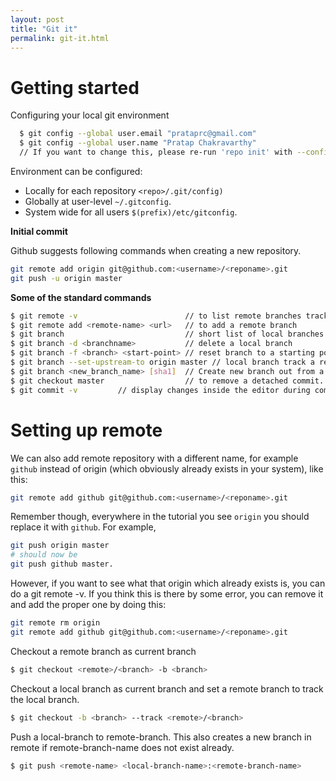 ```yaml
---
layout: post
title: "Git it"
permalink: git-it.html
---
```


Getting started
===============

Configuring your local git environment

```bash
  $ git config --global user.email "prataprc@gmail.com"
  $ git config --global user.name "Pratap Chakravarthy"
  // If you want to change this, please re-run 'repo init' with --config-name
```

Environment can be configured:

* Locally for each repository ``<repo>/.git/config)``
* Globally at user-level ``~/.gitconfig``.
* System wide for all users ``$(prefix)/etc/gitconfig``.

**Initial commit**

Github suggests following commands when creating a new repository.

```bash
git remote add origin git@github.com:<username>/<reponame>.git
git push -u origin master
```

**Some of the standard commands**

```bash
$ git remote -v                        // to list remote branches tracked.
$ git remote add <remote-name> <url>   // to add a remote branch
$ git branch                           // short list of local branches
$ git branch -d <branchname>           // delete a local branch
$ git branch -f <branch> <start-point> // reset branch to a starting point
$ git branch --set-upstream-to origin master // local branch track a remote
$ git branch <new_branch_name> [sha1]  // Create new branch out from a commit
$ git checkout master                  // to remove a detached commit.
$ git commit -v         // display changes inside the editor during commit
```

Setting up remote
=================

We can also add remote repository with a different name, for example `github`
instead of origin (which obviously already exists in your system), like this:

```bash
git remote add github git@github.com:<username>/<reponame>.git
```

Remember though, everywhere in the tutorial you see `origin` you should
replace it with `github`. For example,

```bash
git push origin master
# should now be
git push github master.
```

However, if you want to see what that origin which already exists is, you can
do a git remote -v. If you think this is there by some error, you can remove
it and add the proper one by doing this:

```bash
git remote rm origin
git remote add github git@github.com:<username>/<reponame>.git
```

Checkout a remote branch as current branch

```bash
$ git checkout <remote>/<branch> -b <branch>
```

Checkout a local branch as current branch and set a remote branch
to track the local branch.

```bash
$ git checkout -b <branch> --track <remote>/<branch>
```

Push a local-branch to remote-branch. This also creates a new branch
in remote if remote-branch-name does not exist already.

```bash
$ git push <remote-name> <local-branch-name>:<remote-branch-name>
```
